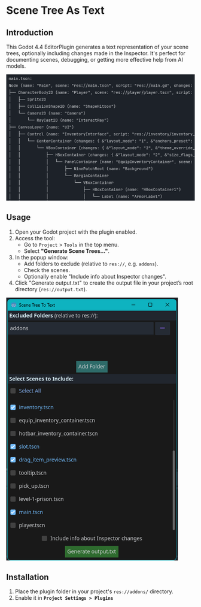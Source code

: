 # Scene Tree As Text

## Introduction
This Godot 4.4 EditorPlugin generates a text representation of your scene trees, optionally including changes made in the Inspector. It's perfect for documenting scenes, debugging, or getting more effective help from AI models.

![Example](/visuals/1.png)

## Usage
1. Open your Godot project with the plugin enabled.
2. Access the tool:
   - Go to `Project` > `Tools` in the top menu.
   - Select **"Generate Scene Trees..."**.
3. In the popup window:
   - Add folders to exclude (relative to `res://`, e.g. `addons`).
   - Check the scenes.
   - Optionally enable "Include info about Inspector changes".
4. Click "Generate output.txt" to create the output file in your project’s root directory (`res://output.txt`).

![Generate Scene Trees...](/visuals/2.png)


## Installation
1. Place the plugin folder in your project's `res://addons/` directory.
2. Enable it in **`Project Settings > Plugins`**
